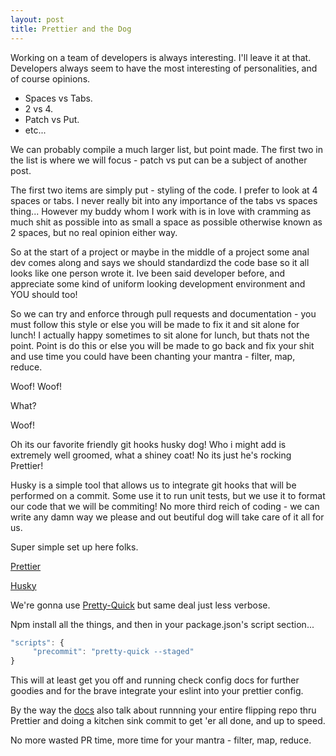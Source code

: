 ```yaml
---
layout: post
title: Prettier and the Dog 
---
```


Working on a team of developers is always interesting. I'll leave it at that. Developers always seem to have the most interesting of personalities, and of course opinions.

* Spaces vs Tabs.
* 2 vs 4.
* Patch vs Put.
* etc...

We can probably compile a much larger list, but point made. The first two in the list is where we will focus - patch vs put can be a subject of another post.

The first two items are simply put - styling of the code. I prefer to look at 4 spaces or tabs. I never really bit into any importance of the tabs vs spaces thing... However my buddy whom I work with is in love with cramming as much shit as possible into as small a space as possible otherwise known as 2 spaces, but no real opinion either way.

So at the start of a project or maybe in the middle of a project some anal dev comes along and says we should standardizd the code base so it all looks like one person wrote it. Ive been said developer before, and appreciate some kind of uniform looking development environment and YOU should too!

So we can try and enforce through pull requests and documentation - you must follow this style or else you will be made to fix it and sit alone for lunch! I actually happy sometimes to sit alone for lunch, but thats not the point. Point is do this or else you will be made to go back and fix your shit and use time you could have been chanting your mantra - filter, map, reduce.

Woof! Woof!

What?

Woof!

Oh its our favorite friendly git hooks husky dog! Who i might add is extremely well groomed, what a shiney coat! No its just he's rocking Prettier!

Husky is a simple tool that allows us to integrate git hooks that will be performed on a commit. Some use it to run unit tests, but we use it to format our code that we will be commiting! No more third reich of coding - we can write any damn way we please and out beutiful dog will take care of it all for us.

Super simple set up here folks.

[Prettier](https://prettier.io/docs/en/index.html)

[Husky](https://github.com/typicode/husky)

We're gonna use [Pretty-Quick](https://github.com/azz/pretty-quick) but same deal just less verbose.

Npm install all the things, and then in your package.json's script section...

```javascript
"scripts": {
     "precommit": "pretty-quick --staged"
}
```

This will at least get you off and running check config docs for further goodies and for the brave integrate your eslint into your prettier config.

By the way the [docs](https://prettier.io/docs/en/why-prettier.html#clean-up-an-existing-codebase) also talk about runnning your entire flipping repo thru Prettier and doing a kitchen sink commit to get 'er all done, and up to speed.

No more wasted PR time, more time for your mantra - filter, map, reduce.
